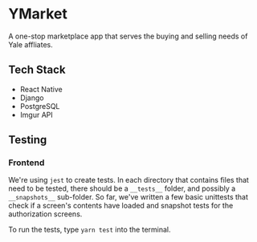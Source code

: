 # YMarket

A one-stop marketplace app that serves the buying and selling needs of Yale affliates.

## Tech Stack

- React Native
- Django
- PostgreSQL
- Imgur API

## Testing

### Frontend

We're using `jest` to create tests. In each directory that contains files that need to be tested, there should be a `__tests__` folder, and possibly a `__snapshots__` sub-folder. So far, we've written a few basic unittests that check if a screen's contents have loaded and snapshot tests for the authorization screens. 

To run the tests, type `yarn test` into the terminal.  